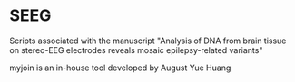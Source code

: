 # SEEG
Scripts associated with the manuscript "Analysis of DNA from brain tissue on stereo-EEG electrodes reveals mosaic epilepsy-related variants"

myjoin is an in-house tool developed by August Yue Huang
